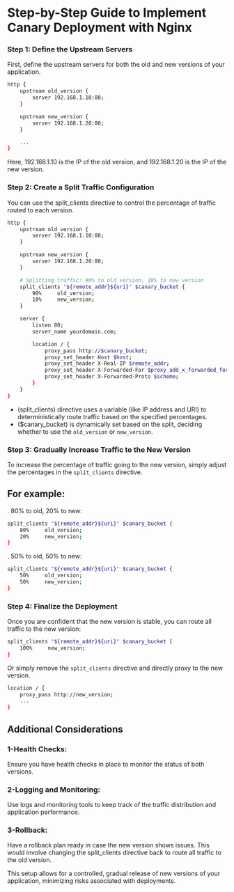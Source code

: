 # Step-by-Step Guide to Implement Canary Deployment with Nginx

### Step 1: Define the Upstream Servers
First, define the upstream servers for both the old and new versions of your application.

```bash
http {
    upstream old_version {
        server 192.168.1.10:80;
    }

    upstream new_version {
        server 192.168.1.20:80;
    }

    ...
}
```
Here, 192.168.1.10 is the IP of the old version, and 192.168.1.20 is the IP of the new version.

### Step 2: Create a Split Traffic Configuration

You can use the split_clients directive to control the percentage of traffic routed to each version.

```bash
http {
    upstream old_version {
        server 192.168.1.10:80;
    }

    upstream new_version {
        server 192.168.1.20:80;
    }

    # Splitting traffic: 90% to old version, 10% to new version
    split_clients "${remote_addr}${uri}" $canary_bucket {
        90%     old_version;
        10%     new_version;
    }

    server {
        listen 80;
        server_name yourdomain.com;

        location / {
            proxy_pass http://$canary_bucket;
            proxy_set_header Host $host;
            proxy_set_header X-Real-IP $remote_addr;
            proxy_set_header X-Forwarded-For $proxy_add_x_forwarded_for;
            proxy_set_header X-Forwarded-Proto $scheme;
        }
    }
}
```
- (split_clients) directive uses a variable (like IP address and URI) to deterministically route traffic based on the specified percentages.
- ($canary_bucket) is dynamically set based on the split, deciding whether to use the `old_version` or `new_version`.

### Step 3: Gradually Increase Traffic to the New Version

To increase the percentage of traffic going to the new version, simply adjust the percentages in the `split_clients` directive.

## For example:

. 80% to old, 20% to new:
```bash
split_clients "${remote_addr}${uri}" $canary_bucket {
    80%     old_version;
    20%     new_version;
}
```

. 50% to old, 50% to new:

```bash
split_clients "${remote_addr}${uri}" $canary_bucket {
    50%     old_version;
    50%     new_version;
}
```
### Step 4: Finalize the Deployment
Once you are confident that the new version is stable, you can route all traffic to the new version:

```bash
split_clients "${remote_addr}${uri}" $canary_bucket {
    100%     new_version;
}
```
Or simply remove the `split_clients` directive and directly proxy to the new version.
```bash
location / {
    proxy_pass http://new_version;
    ...
}
```

## Additional Considerations
### 1-Health Checks:
Ensure you have health checks in place to monitor the status of both versions.

### 2-Logging and Monitoring: 
Use logs and monitoring tools to keep track of the traffic distribution and application performance.

### 3-Rollback:
Have a rollback plan ready in case the new version shows issues. This would involve changing the split_clients directive back to route all traffic to the old version.

This setup allows for a controlled, gradual release of new versions of your application, minimizing risks associated with deployments.














